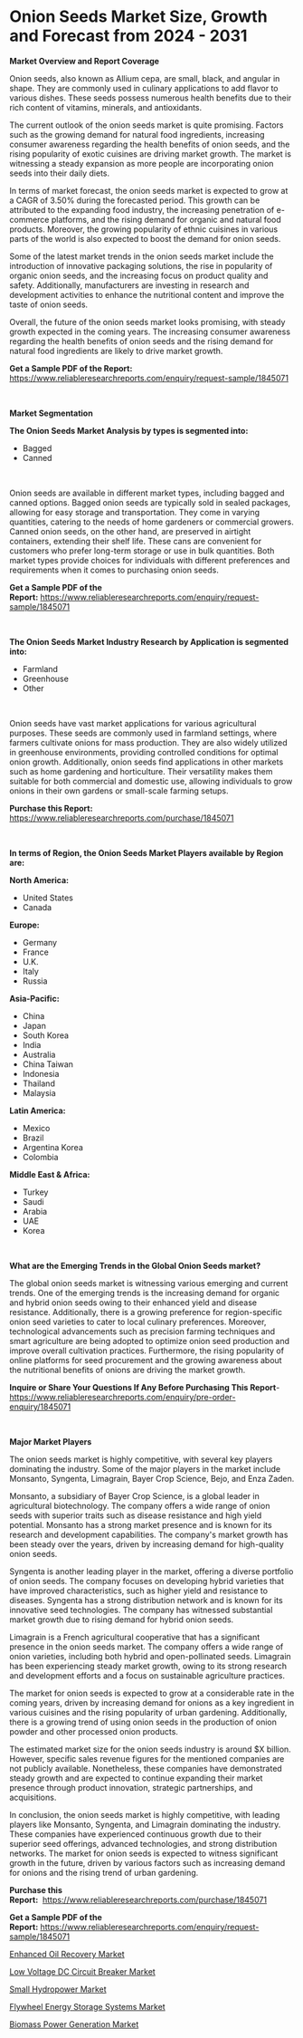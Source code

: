 <p><h1>Onion Seeds Market Size, Growth and Forecast from 2024 - 2031</h1></p><p><strong>Market Overview and Report Coverage</strong></p>
<p><p>Onion seeds, also known as Allium cepa, are small, black, and angular in shape. They are commonly used in culinary applications to add flavor to various dishes. These seeds possess numerous health benefits due to their rich content of vitamins, minerals, and antioxidants.</p><p>The current outlook of the onion seeds market is quite promising. Factors such as the growing demand for natural food ingredients, increasing consumer awareness regarding the health benefits of onion seeds, and the rising popularity of exotic cuisines are driving market growth. The market is witnessing a steady expansion as more people are incorporating onion seeds into their daily diets.</p><p>In terms of market forecast, the onion seeds market is expected to grow at a CAGR of 3.50% during the forecasted period. This growth can be attributed to the expanding food industry, the increasing penetration of e-commerce platforms, and the rising demand for organic and natural food products. Moreover, the growing popularity of ethnic cuisines in various parts of the world is also expected to boost the demand for onion seeds.</p><p>Some of the latest market trends in the onion seeds market include the introduction of innovative packaging solutions, the rise in popularity of organic onion seeds, and the increasing focus on product quality and safety. Additionally, manufacturers are investing in research and development activities to enhance the nutritional content and improve the taste of onion seeds.</p><p>Overall, the future of the onion seeds market looks promising, with steady growth expected in the coming years. The increasing consumer awareness regarding the health benefits of onion seeds and the rising demand for natural food ingredients are likely to drive market growth.</p></p>
<p><strong>Get a Sample PDF of the Report:</strong> <a href="https://www.reliableresearchreports.com/enquiry/request-sample/1845071">https://www.reliableresearchreports.com/enquiry/request-sample/1845071</a></p>
<p>&nbsp;</p>
<p><strong>Market Segmentation</strong></p>
<p><strong>The Onion Seeds Market Analysis by types is segmented into:</strong></p>
<p><ul><li>Bagged</li><li>Canned</li></ul></p>
<p>&nbsp;</p>
<p><p>Onion seeds are available in different market types, including bagged and canned options. Bagged onion seeds are typically sold in sealed packages, allowing for easy storage and transportation. They come in varying quantities, catering to the needs of home gardeners or commercial growers. Canned onion seeds, on the other hand, are preserved in airtight containers, extending their shelf life. These cans are convenient for customers who prefer long-term storage or use in bulk quantities. Both market types provide choices for individuals with different preferences and requirements when it comes to purchasing onion seeds.</p></p>
<p><strong>Get a Sample PDF of the Report:</strong>&nbsp;<a href="https://www.reliableresearchreports.com/enquiry/request-sample/1845071">https://www.reliableresearchreports.com/enquiry/request-sample/1845071</a></p>
<p>&nbsp;</p>
<p><strong>The Onion Seeds Market Industry Research by Application is segmented into:</strong></p>
<p><ul><li>Farmland</li><li>Greenhouse</li><li>Other</li></ul></p>
<p>&nbsp;</p>
<p><p>Onion seeds have vast market applications for various agricultural purposes. These seeds are commonly used in farmland settings, where farmers cultivate onions for mass production. They are also widely utilized in greenhouse environments, providing controlled conditions for optimal onion growth. Additionally, onion seeds find applications in other markets such as home gardening and horticulture. Their versatility makes them suitable for both commercial and domestic use, allowing individuals to grow onions in their own gardens or small-scale farming setups.</p></p>
<p><strong>Purchase this Report:</strong>&nbsp; <a href="https://www.reliableresearchreports.com/purchase/1845071">https://www.reliableresearchreports.com/purchase/1845071</a></p>
<p>&nbsp;</p>
<p><strong>In terms of Region, the Onion Seeds Market Players available by Region are:</strong></p>
<p>
    <p> <strong> North America: </strong>
        <ul>
            <li>United States</li>
            <li>Canada</li>
        </ul>
        </p> 
    <p> <strong> Europe: </strong>
        <ul>
            <li>Germany</li>
            <li>France</li>
            <li>U.K.</li>
            <li>Italy</li>
            <li>Russia</li>
        </ul>
        </p> 
    <p> <strong> Asia-Pacific: </strong>
        <ul>
            <li>China</li>
            <li>Japan</li>
            <li>South Korea</li>
            <li>India</li>
            <li>Australia</li>
            <li>China Taiwan</li>
            <li>Indonesia</li>
            <li>Thailand</li>
            <li>Malaysia</li>
        </ul>
        </p> 
    <p> <strong> Latin America: </strong>
        <ul>
            <li>Mexico</li>
            <li>Brazil</li>
            <li>Argentina Korea</li>
            <li>Colombia</li>
        </ul>
        </p> 
    <p> <strong> Middle East & Africa: </strong>
        <ul>
            <li>Turkey</li>
            <li>Saudi</li>
            <li>Arabia</li>
            <li>UAE</li>
            <li>Korea</li>
        </ul>
    </p>
    </p>
<p>&nbsp;</p>
<p><strong>What are the Emerging Trends in the Global Onion Seeds market?</strong></p>
<p><p>The global onion seeds market is witnessing various emerging and current trends. One of the emerging trends is the increasing demand for organic and hybrid onion seeds owing to their enhanced yield and disease resistance. Additionally, there is a growing preference for region-specific onion seed varieties to cater to local culinary preferences. Moreover, technological advancements such as precision farming techniques and smart agriculture are being adopted to optimize onion seed production and improve overall cultivation practices. Furthermore, the rising popularity of online platforms for seed procurement and the growing awareness about the nutritional benefits of onions are driving the market growth.</p></p>
<p><strong>Inquire or Share Your Questions If Any Before Purchasing This Report</strong>- <a href="https://www.reliableresearchreports.com/enquiry/pre-order-enquiry/1845071">https://www.reliableresearchreports.com/enquiry/pre-order-enquiry/1845071</a></p>
<p>&nbsp;</p>
<p><strong>Major Market Players</strong></p>
<p><p>The onion seeds market is highly competitive, with several key players dominating the industry. Some of the major players in the market include Monsanto, Syngenta, Limagrain, Bayer Crop Science, Bejo, and Enza Zaden.</p><p>Monsanto, a subsidiary of Bayer Crop Science, is a global leader in agricultural biotechnology. The company offers a wide range of onion seeds with superior traits such as disease resistance and high yield potential. Monsanto has a strong market presence and is known for its research and development capabilities. The company's market growth has been steady over the years, driven by increasing demand for high-quality onion seeds.</p><p>Syngenta is another leading player in the market, offering a diverse portfolio of onion seeds. The company focuses on developing hybrid varieties that have improved characteristics, such as higher yield and resistance to diseases. Syngenta has a strong distribution network and is known for its innovative seed technologies. The company has witnessed substantial market growth due to rising demand for hybrid onion seeds.</p><p>Limagrain is a French agricultural cooperative that has a significant presence in the onion seeds market. The company offers a wide range of onion varieties, including both hybrid and open-pollinated seeds. Limagrain has been experiencing steady market growth, owing to its strong research and development efforts and a focus on sustainable agriculture practices.</p><p>The market for onion seeds is expected to grow at a considerable rate in the coming years, driven by increasing demand for onions as a key ingredient in various cuisines and the rising popularity of urban gardening. Additionally, there is a growing trend of using onion seeds in the production of onion powder and other processed onion products.</p><p>The estimated market size for the onion seeds industry is around $X billion. However, specific sales revenue figures for the mentioned companies are not publicly available. Nonetheless, these companies have demonstrated steady growth and are expected to continue expanding their market presence through product innovation, strategic partnerships, and acquisitions.</p><p>In conclusion, the onion seeds market is highly competitive, with leading players like Monsanto, Syngenta, and Limagrain dominating the industry. These companies have experienced continuous growth due to their superior seed offerings, advanced technologies, and strong distribution networks. The market for onion seeds is expected to witness significant growth in the future, driven by various factors such as increasing demand for onions and the rising trend of urban gardening.</p></p>
<p><strong>Purchase this Report:</strong>&nbsp;&nbsp;<a href="https://www.reliableresearchreports.com/purchase/1845071">https://www.reliableresearchreports.com/purchase/1845071</a></p>
<p></p>
<p><strong>Get a Sample PDF of the Report:</strong>&nbsp;<a href="https://www.reliableresearchreports.com/enquiry/request-sample/1845071">https://www.reliableresearchreports.com/enquiry/request-sample/1845071</a></p>
<p><p><a href="https://github.com/angelajermaine/Market-Research-Report-List-1/blob/main/enhanced-oil-recovery-market.md">Enhanced Oil Recovery Market</a></p><p><a href="https://github.com/lylyparadise/Market-Research-Report-List-1/blob/main/low-voltage-dc-circuit-breaker-market.md">Low Voltage DC Circuit Breaker Market</a></p><p><a href="https://github.com/mauripalmi/Market-Research-Report-List-1/blob/main/small-hydropower-market.md">Small Hydropower Market</a></p><p><a href="https://github.com/bmorecock/Market-Research-Report-List-1/blob/main/flywheel-energy-storage-systems-market.md">Flywheel Energy Storage Systems Market</a></p><p><a href="https://github.com/globismark/Market-Research-Report-List-1/blob/main/biomass-power-generation-market.md">Biomass Power Generation Market</a></p></p>